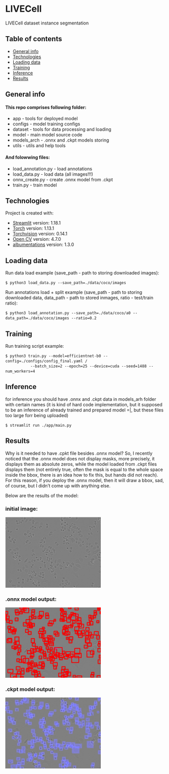 # LIVECell
LIVECell dataset instance segmentation

## Table of contents
* [General info](#general-info)
* [Technologies](#technologies)
* [Loading data](#loading)
* [Training](#training)
* [Inference](#inference)
* [Results](#results)

## General info

#### This repo comprises following folder:
- app - tools for deployed model 
- configs - model training configs
- dataset - tools for data processing and loading
- model - main model source code
- models_arch - .onnx and .ckpt models storing
- utils - utils and help tools

#### And folowwing files:
- load_annotation.py - load annotations
- load_data.py - load data (all images!!!)
- onnx_create.py - create .onnx model from .ckpt
- train.py - train model



	
## Technologies
Project is created with:
* [Streamlit](https://streamlit.io/) version: 1.18.1
* [Torch](https://pytorch.org/) version: 1.13.1
* [Torchvision](https://pytorch.org/vision/stable/index.html) version: 0.14.1
* [Open CV](https://opencv.org/) version: 4.7.0
* [albumentations](https://albumentations.ai/) version: 1.3.0

## Loading data
Run data load example (save_path - path to storing downloaded images):
```
$ python3 load_data.py --save_path=./data/coco/images
```
Run annotations load + split example (save_path - path to storing downloaded data, data_path - path to stored inmages, ratio - test/train ratio):
```
$ python3 load_annotation.py --save_path=./data/coco/a0 --data_path=./data/coco/images --ratio=0.2
```
## Training
Run training script example:
```
$ python3 train.py --model=efficientnet-b0 --config=./configs/config_final.yaml /
		   --batch_size=2 --epoch=25 --device=cuda --seed=1488 --num_workers=4
```

## Inference
for inference you should have .onnx and .ckpt data in models_arh folder with certain names (it is kind of hard code implementation, but it supposed to be an inference of already trained and prepared model =|, but these files too large forr being uploaded)
```
$ streamlit run ./app/main.py
```
## Results
Why is it needed to have .cpkt file besides .onnx model? So, I recently noticed that the .onnx model does not display masks, more precisely, it displays them as absolute zeros, while the model loaded from .ckpt files displays them (not entirely true, often the mask is equal to the whole space inside the bbox, there is an idea how to fix this, but hands did not reach). 
For this reason, if you deploy the .onnx model, then it will draw a bbox, sad, of course, but I didn’t come up with anything else.

Below are the results of the model:

### initial image:
<img
  src="/pics/init_img.png"
  alt="Alt text"
  title="Optional title"
  style="display: inline-block; margin: 0 auto; max-width: 300px">


### .onnx model output:
<img
  src="/pics/onnx_img.png"
  alt="Alt text"
  title="Optional title"
  style="display: inline-block; margin: 0 auto; max-width: 300px">

### .ckpt model output:
<img
  src="/pics/ckpt_img.png"
  alt="Alt text"
  title="Optional title"
  style="display: inline-block; margin: 0 auto; max-width: 300px">
